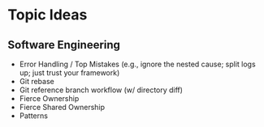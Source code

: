 # Topic Ideas

## Software Engineering

- Error Handling / Top Mistakes (e.g., ignore the nested cause; split logs up; just trust your framework)
- Git rebase
- Git reference branch workflow (w/ directory diff)
- Fierce Ownership
- Fierce Shared Ownership
- Patterns
